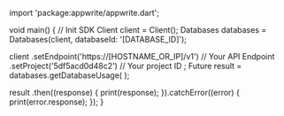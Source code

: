 import 'package:appwrite/appwrite.dart';

void main() { // Init SDK
  Client client = Client();
  Databases databases = Databases(client, databaseId: '[DATABASE_ID]');

  client
    .setEndpoint('https://[HOSTNAME_OR_IP]/v1') // Your API Endpoint
    .setProject('5df5acd0d48c2') // Your project ID
  ;
  Future result = databases.getDatabaseUsage(
  );

  result
    .then((response) {
      print(response);
    }).catchError((error) {
      print(error.response);
  });
}
